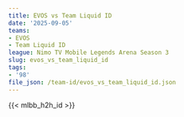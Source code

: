 ```yaml
---
title: EVOS vs Team Liquid ID
date: '2025-09-05'
teams:
- EVOS
- Team Liquid ID
league: Nimo TV Mobile Legends Arena Season 3
slug: evos_vs_team_liquid_id
tags:
- '98'
file_json: /team-id/evos_vs_team_liquid_id.json
---
```


{{< mlbb_h2h_id >}}
